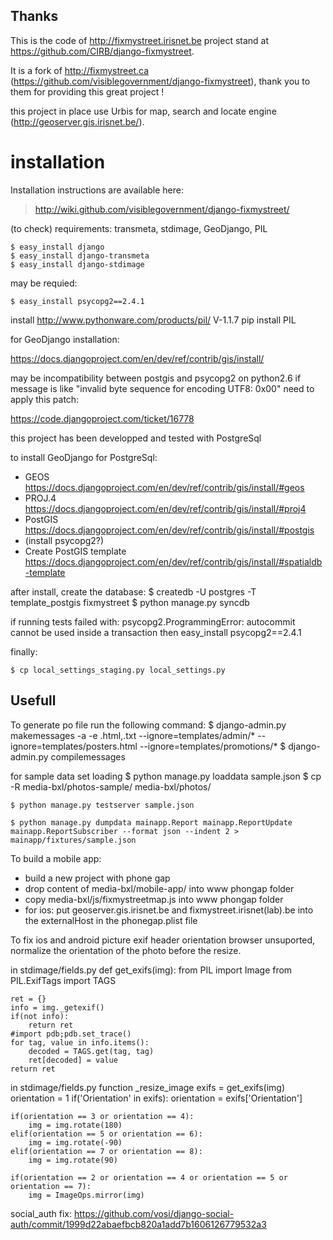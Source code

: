 
Thanks
------
This is the code of http://fixmystreet.irisnet.be project stand at https://github.com/CIRB/django-fixmystreet.

It is a fork of http://fixmystreet.ca (https://github.com/visiblegovernment/django-fixmystreet), thank you to them for providing this great project !

this project in place use Urbis for map, search and locate engine (http://geoserver.gis.irisnet.be/).

installation
============

Installation instructions are available here:
> http://wiki.github.com/visiblegovernment/django-fixmystreet/


(to check)
requirements: transmeta, stdimage, GeoDjango, PIL

    $ easy_install django
    $ easy_install django-transmeta
    $ easy_install django-stdimage

may be requied:

    $ easy_install psycopg2==2.4.1


install http://www.pythonware.com/products/pil/ V-1.1.7
pip install PIL


for GeoDjango installation:

https://docs.djangoproject.com/en/dev/ref/contrib/gis/install/

may be incompatibility between postgis and psycopg2 on python2.6
if message is like "invalid byte sequence for encoding UTF8: 0x00"
need to apply this patch:

https://code.djangoproject.com/ticket/16778


this project has been developped and tested with PostgreSql

to install GeoDjango for PostgreSql:
* GEOS https://docs.djangoproject.com/en/dev/ref/contrib/gis/install/#geos
* PROJ.4 https://docs.djangoproject.com/en/dev/ref/contrib/gis/install/#proj4
* PostGIS https://docs.djangoproject.com/en/dev/ref/contrib/gis/install/#postgis
* (install psycopg2?)
* Create PostGIS template https://docs.djangoproject.com/en/dev/ref/contrib/gis/install/#spatialdb-template


after install, create the database:
    $ createdb -U postgres -T template_postgis fixmystreet
    $ python manage.py syncdb

if running tests failed with:
    psycopg2.ProgrammingError: autocommit cannot be used inside a transaction
then
    easy_install psycopg2==2.4.1


finally:

    $ cp local_settings_staging.py local_settings.py


Usefull
-------
To generate po file run the following command:
    $ django-admin.py makemessages -a -e .html,.txt --ignore=templates/admin/* --ignore=templates/posters.html --ignore=templates/promotions/*
    $ django-admin.py compilemessages

for sample data set loading
    $ python manage.py loaddata sample.json
    $ cp -R media-bxl/photos-sample/ media-bxl/photos/

    $ python manage.py testserver sample.json

    $ python manage.py dumpdata mainapp.Report mainapp.ReportUpdate mainapp.ReportSubscriber --format json --indent 2 > mainapp/fixtures/sample.json


To build a mobile app:
* build a new project with phone gap
* drop content of media-bxl/mobile-app/ into www phongap folder
* copy media-bxl/js/fixmystreetmap.js into www phongap folder
* for ios: put geoserver.gis.irisnet.be and fixmystreet.irisnet(lab).be into the externalHost in the phonegap.plist file




To fix ios and android picture exif header orientation browser unsuported, normalize the orientation of the photo before the resize.

in stdimage/fields.py
def get_exifs(img):
    from PIL import Image
    from PIL.ExifTags import TAGS

    ret = {}
    info = img._getexif()
    if(not info):
        return ret
    #import pdb;pdb.set_trace()
    for tag, value in info.items():
        decoded = TAGS.get(tag, tag)
        ret[decoded] = value
    return ret


in stdimage/fields.py function _resize_image
    exifs = get_exifs(img)
    orientation = 1
    if('Orientation' in exifs):
        orientation = exifs['Orientation']

    if(orientation == 3 or orientation == 4):
        img = img.rotate(180)
    elif(orientation == 5 or orientation == 6):
        img = img.rotate(-90)
    elif(orientation == 7 or orientation == 8):
        img = img.rotate(90)
    
    if(orientation == 2 or orientation == 4 or orientation == 5 or orientation == 7):
        img = ImageOps.mirror(img)

social_auth fix:
https://github.com/vosi/django-social-auth/commit/1999d22abaefbcb820a1add7b1606126779532a3

